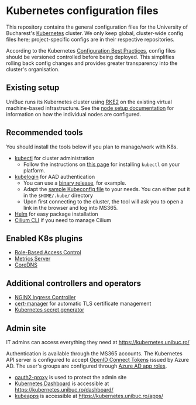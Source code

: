 # Kubernetes configuration files

This repository contains the general configuration files for the University of Bucharest's [Kubernetes](https://kubernetes.io/) cluster. We only keep global, cluster-wide config files here; project-specific configs are in their respective repositories.

According to the Kubernetes [Configuration Best Practices](https://kubernetes.io/docs/concepts/configuration/overview/#general-configuration-tips), config files should be versioned controlled before being deployed. This simplifies rolling back config changes and provides greater transparency into the cluster's organisation.

## Existing setup

UniBuc runs its Kubernetes cluster using [RKE2](https://docs.rke2.io/) on the existing virtual machine-based infrastructure. See the [node setup documentation](SETUP.md) for information on how the individual nodes are configured.

## Recommended tools

You should install the tools below if you plan to manage/work with K8s.

- [kubectl](https://kubernetes.io/docs/reference/kubectl/overview/) for cluster administration
  - Follow the instructions on [this page](https://kubernetes.io/docs/tasks/tools/) for installing `kubectl` on your platform.
- [kubelogin](https://github.com/Azure/kubelogin) for AAD authentication
  - You can use a [binary release](https://github.com/Azure/kubelogin/releases), for example.
  - Adapt the [sample Kubeconfig file](kubeconfig) to your needs. You can either put it in the `$HOME/.kube/` directory
  - Upon first connecting to the cluster, the tool will ask you to open a link in the browser and log into MS365.
- [Helm](https://helm.sh/) for easy package installation
- [Cilium CLI](https://github.com/cilium/cilium-cli) if you need to manage Cilium

## Enabled K8s plugins

- [Role-Based Access Control](https://kubernetes.io/docs/reference/access-authn-authz/rbac/)
- [Metrics Server](https://github.com/kubernetes-sigs/metrics-server)
- [CoreDNS](https://coredns.io/)

## Additional controllers and operators

- [NGINX Ingress Controller](https://github.com/kubernetes/ingress-nginx)
- [cert-manager](https://cert-manager.io/) for automatic TLS certificate management
- [Kubernetes secret generator](https://github.com/mittwald/kubernetes-secret-generator)

## Admin site

IT admins can access everything they need at https://kubernetes.unibuc.ro/

Authentication is available through the MS365 accounts. The Kubernetes API server is configured to accept [OpenID Connect Tokens](https://kubernetes.io/docs/reference/access-authn-authz/authentication/#openid-connect-tokens) issued by Azure AD. The user's groups are configured through [Azure AD app roles](https://docs.microsoft.com/en-us/azure/architecture/multitenant-identity/app-roles).

- [oauth2-proxy](https://github.com/oauth2-proxy/oauth2-proxy) is used to protect the admin site
- [Kubernetes Dashboard](https://github.com/kubernetes/dashboard) is accessible at https://kubernetes.unibuc.ro/dashboard/
- [kubeapps](https://kubeapps.com/) is accessible at https://kubernetes.unibuc.ro/apps/
